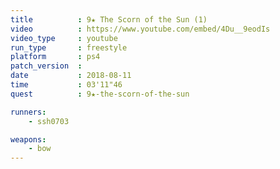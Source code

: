 ```yaml
---
title          : 9★ The Scorn of the Sun (1)
video          : https://www.youtube.com/embed/4Du__9eodIs
video_type     : youtube
run_type       : freestyle
platform       : ps4
patch_version  :
date           : 2018-08-11
time           : 03'11"46
quest          : 9★-the-scorn-of-the-sun

runners:
    - ssh0703

weapons:
    - bow
---
```


